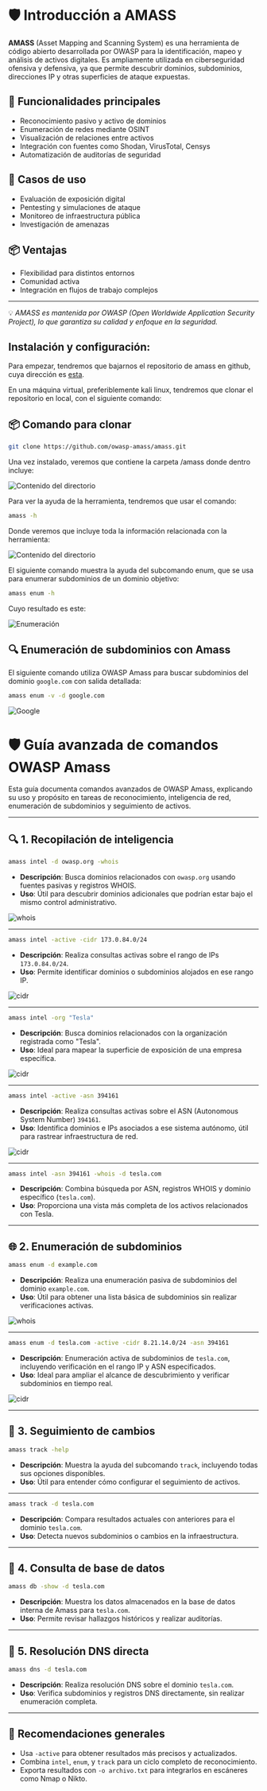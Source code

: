 # 🛡️ Introducción a AMASS

**AMASS** (Asset Mapping and Scanning System) es una herramienta de código abierto desarrollada por OWASP para la identificación, mapeo y análisis de activos digitales. Es ampliamente utilizada en ciberseguridad ofensiva y defensiva, ya que permite descubrir dominios, subdominios, direcciones IP y otras superficies de ataque expuestas.

## 🚀 Funcionalidades principales

- Reconocimiento pasivo y activo de dominios
- Enumeración de redes mediante OSINT
- Visualización de relaciones entre activos
- Integración con fuentes como Shodan, VirusTotal, Censys
- Automatización de auditorías de seguridad

## 🔧 Casos de uso

- Evaluación de exposición digital
- Pentesting y simulaciones de ataque
- Monitoreo de infraestructura pública
- Investigación de amenazas

## 📦 Ventajas

- Flexibilidad para distintos entornos
- Comunidad activa
- Integración en flujos de trabajo complejos

---

💡 *AMASS es mantenida por OWASP (Open Worldwide Application Security Project), lo que garantiza su calidad y enfoque en la seguridad.*



## Instalación y configuración:

Para empezar, tendremos que bajarnos el repositorio de amass en github, cuya dirección es [esta](https://github.com/owasp-amass/amass).

En una máquina virtual, preferiblemente kali linux, tendremos que clonar el repositorio en local, con el siguiente comando:


## 📦 Comando para clonar

```bash
git clone https://github.com/owasp-amass/amass.git

```

Una vez instalado, veremos que contiene la carpeta /amass donde dentro incluye:

![Contenido del directorio](../../Assets/image.png)

Para ver la ayuda de la herramienta, tendremos que usar el comando:

```bash
amass -h

```

Donde veremos que incluye toda la información relacionada con la herramienta:

![Contenido del directorio](../../Assets/help.png)

El siguiente comando muestra la ayuda del subcomando enum, que se usa para enumerar subdominios de un dominio objetivo:

```bash
amass enum -h

```

Cuyo resultado es este:

![Enumeración](../../Assets/enum.png)

## 🔍 Enumeración de subdominios con Amass

El siguiente comando utiliza OWASP Amass para buscar subdominios del dominio `google.com` con salida detallada:

```bash
amass enum -v -d google.com

```

![Google](../../Assets/google.png)

# 🛡️ Guía avanzada de comandos OWASP Amass

Esta guía documenta comandos avanzados de OWASP Amass, explicando su uso y propósito en tareas de reconocimiento, inteligencia de red, enumeración de subdominios y seguimiento de activos.

---

## 🔍 1. Recopilación de inteligencia

```bash
amass intel -d owasp.org -whois

```

- **Descripción**: Busca dominios relacionados con `owasp.org` usando fuentes pasivas y registros WHOIS.
- **Uso**: Útil para descubrir dominios adicionales que podrían estar bajo el mismo control administrativo.

![whois](../../Assets/whois.png)

---

```bash
amass intel -active -cidr 173.0.84.0/24

```

- **Descripción**: Realiza consultas activas sobre el rango de IPs `173.0.84.0/24`.
- **Uso**: Permite identificar dominios o subdominios alojados en ese rango IP.

![cidr](../../Assets/cidr.png)

---

```bash
amass intel -org "Tesla"

```

- **Descripción**: Busca dominios relacionados con la organización registrada como "Tesla".
- **Uso**: Ideal para mapear la superficie de exposición de una empresa específica.

![cidr](../../Assets/tesla.png)

---

```bash
amass intel -active -asn 394161

```

- **Descripción**: Realiza consultas activas sobre el ASN (Autonomous System Number) `394161`.
- **Uso**: Identifica dominios e IPs asociados a ese sistema autónomo, útil para rastrear infraestructura de red.

![cidr](../../Assets/asn.png)


---

```bash
amass intel -asn 394161 -whois -d tesla.com

```

- **Descripción**: Combina búsqueda por ASN, registros WHOIS y dominio específico (`tesla.com`).
- **Uso**: Proporciona una vista más completa de los activos relacionados con Tesla.

---

## 🌐 2. Enumeración de subdominios

```bash
amass enum -d example.com

```

- **Descripción**: Realiza una enumeración pasiva de subdominios del dominio `example.com`.
- **Uso**: Útil para obtener una lista básica de subdominios sin realizar verificaciones activas.

![whois](../../Assets/example.png)

---

```bash
amass enum -d tesla.com -active -cidr 8.21.14.0/24 -asn 394161

```

- **Descripción**: Enumeración activa de subdominios de `tesla.com`, incluyendo verificación en el rango IP y ASN especificados.
- **Uso**: Ideal para ampliar el alcance de descubrimiento y verificar subdominios en tiempo real.

![cidr](../../Assets/asntesla.png)

---

## 🔄 3. Seguimiento de cambios

```bash
amass track -help

```

- **Descripción**: Muestra la ayuda del subcomando `track`, incluyendo todas sus opciones disponibles.
- **Uso**: Útil para entender cómo configurar el seguimiento de activos.

---

```bash
amass track -d tesla.com

```

- **Descripción**: Compara resultados actuales con anteriores para el dominio `tesla.com`.
- **Uso**: Detecta nuevos subdominios o cambios en la infraestructura.

---

## 🧬 4. Consulta de base de datos

```bash
amass db -show -d tesla.com

```

- **Descripción**: Muestra los datos almacenados en la base de datos interna de Amass para `tesla.com`.
- **Uso**: Permite revisar hallazgos históricos y realizar auditorías.

---

## 📡 5. Resolución DNS directa

```bash
amass dns -d tesla.com

```

- **Descripción**: Realiza resolución DNS sobre el dominio `tesla.com`.
- **Uso**: Verifica subdominios y registros DNS directamente, sin realizar enumeración completa.

---

## 📌 Recomendaciones generales

- Usa `-active` para obtener resultados más precisos y actualizados.
- Combina `intel`, `enum`, y `track` para un ciclo completo de reconocimiento.
- Exporta resultados con `-o archivo.txt` para integrarlos en escáneres como Nmap o Nikto.


